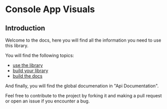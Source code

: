 # Console App Visuals

## Introduction

Welcome to the docs, here you will find all the information you need to use this library.

You will find the following topics:
- [use the library](use.md)
- [build your library](build.md) 
- [build the docs](docs.md)

And finally, you will find the global documenation in "Api Documentation".

Feel free to contribute to the project by forking it and making a pull request or open an issue if you encounter a bug.